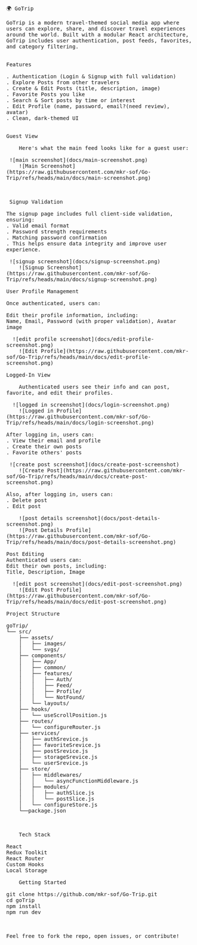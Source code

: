 <pre style="white-space: pre-wrap;">

🌍 GoTrip

GoTrip is a modern travel-themed social media app where users can explore, share, and discover travel experiences around the world. Built with a modular React architecture, GoTrip includes user authentication, post feeds, favorites, and category filtering.


Features

. Authentication (Login & Signup with full validation)
. Explore Posts from other travelers
. Create & Edit Posts (title, description, image)
. Favorite Posts you like
. Search & Sort posts by time or interest
. Edit Profile (name, password, email?(need review), avatar)
. Clean, dark-themed UI


Guest View

    Here's what the main feed looks like for a guest user:

 ![main screenshot](docs/main-screenshot.png)
    ![Main Screenshot](https://raw.githubusercontent.com/mkr-sof/Go-Trip/refs/heads/main/docs/main-screenshot.png)


    
 Signup Validation

The signup page includes full client-side validation, ensuring:
. Valid email format
. Password strength requirements
. Matching password confirmation
. This helps ensure data integrity and improve user experience.

 ![signup screenshot](docs/signup-screenshot.png)
    ![Signup Screenshot](https://raw.githubusercontent.com/mkr-sof/Go-Trip/refs/heads/main/docs/signup-screenshot.png)

User Profile Management
    
Once authenticated, users can:

Edit their profile information, including:
Name, Email, Password (with proper validation), Avatar image

  ![edit profile screenshot](docs/edit-profile-screenshot.png)
    ![Edit Profile](https://raw.githubusercontent.com/mkr-sof/Go-Trip/refs/heads/main/docs/edit-profile-screenshot.png)
    
Logged-In View
  
    Authenticated users see their info and can post, favorite, and edit their profiles.
    
  ![logged in screenshot](docs/login-screenshot.png)  
    ![Logged in Profile](https://raw.githubusercontent.com/mkr-sof/Go-Trip/refs/heads/main/docs/login-screenshot.png)
    
After logging in, users can:
. View their email and profile
. Create their own posts
. Favorite others' posts

 ![create post screenshot](docs/create-post-screenshot)
    ![Create Post](https://raw.githubusercontent.com/mkr-sof/Go-Trip/refs/heads/main/docs/create-post-screenshot.png)

Also, after logging in, users can:
. Delete post
. Edit post

    ![post details screenshot](docs/post-details-screenshot.png)
    ![Post Details Profile](https://raw.githubusercontent.com/mkr-sof/Go-Trip/refs/heads/main/docs/post-details-screenshot.png)

Post Editing
Authenticated users can:
Edit their own posts, including:
Title, Description, Image

  ![edit post screenshot](docs/edit-post-screenshot.png)
    ![Edit Post Profile](https://raw.githubusercontent.com/mkr-sof/Go-Trip/refs/heads/main/docs/edit-post-screenshot.png)
    
Project Structure

goTrip/
└── src/
    ├── assets/
    │   ├── images/
    │   └── svgs/
    ├── components/
    │   ├── App/
    │   ├── common/
    │   ├── features/
    │   │   ├── Auth/
    │   │   ├── Feed/
    │   │   ├── Profile/
    │   │   └── NotFound/
    │   └── layouts/
    ├── hooks/
    │   └── useScrollPosition.js
    ├── routes/
    │   └── configureRouter.js
    ├── services/
    │   ├── authSrevice.js
    │   ├── favoriteSrevice.js
    │   ├── postSrevice.js
    │   ├── storageSrevice.js
    │   └── userSrevice.js
    ├── store/
    │   ├── middlewares/
    │   │   └── asyncFunctionMiddleware.js
    │   ├── modules/
    │   │   ├── authSlice.js
    │   │   └── postSlice.js
    │   └── configureStore.js
    └──package.json



    Tech Stack

React
Redux Toolkit
React Router
Custom Hooks
Local Storage

    Getting Started

git clone https://github.com/mkr-sof/Go-Trip.git
cd goTrip
npm install
npm run dev


    
Feel free to fork the repo, open issues, or contribute!
</pre>
